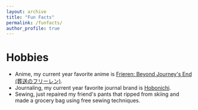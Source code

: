 ```yaml
---
layout: archive
title: "Fun Facts"
permalink: /funfacts/
author_profile: true
---
```


Hobbies
======
- Anime, my current year favorite anime is [Frieren: Beyond Journey's End (葬送のフリーレン)](https://frieren-anime.jp/).
- Journaling, my current year favorite journal brand is [Hobonichi](https://www.1101.com/store/techo/en/).
- Sewing, just repaired my friend's pants that ripped from skiing and made a grocery bag using free sewing techniques.

